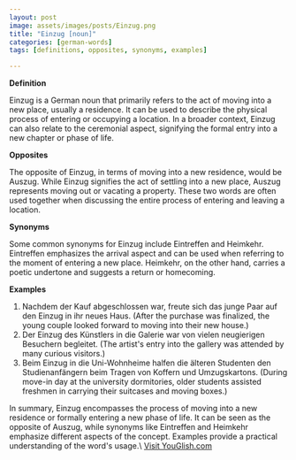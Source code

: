 ```yaml
---
layout: post
image: assets/images/posts/Einzug.png
title: "Einzug [noun]"
categories: [german-words]
tags: [definitions, opposites, synonyms, examples]

---
```


**Definition**

Einzug is a German noun that primarily refers to the act of moving into a new place, usually a residence. It can be used to describe the physical process of entering or occupying a location. In a broader context, Einzug can also relate to the ceremonial aspect, signifying the formal entry into a new chapter or phase of life.

**Opposites**

The opposite of Einzug, in terms of moving into a new residence, would be Auszug. While Einzug signifies the act of settling into a new place, Auszug represents moving out or vacating a property. These two words are often used together when discussing the entire process of entering and leaving a location.

**Synonyms**

Some common synonyms for Einzug include Eintreffen and Heimkehr. Eintreffen emphasizes the arrival aspect and can be used when referring to the moment of entering a new place. Heimkehr, on the other hand, carries a poetic undertone and suggests a return or homecoming.

**Examples**

1. Nachdem der Kauf abgeschlossen war, freute sich das junge Paar auf den Einzug in ihr neues Haus. (After the purchase was finalized, the young couple looked forward to moving into their new house.)
2. Der Einzug des Künstlers in die Galerie war von vielen neugierigen Besuchern begleitet. (The artist's entry into the gallery was attended by many curious visitors.)
3. Beim Einzug in die Uni-Wohnheime halfen die älteren Studenten den Studienanfängern beim Tragen von Koffern und Umzugskartons. (During move-in day at the university dormitories, older students assisted freshmen in carrying their suitcases and moving boxes.)

In summary, Einzug encompasses the process of moving into a new residence or formally entering a new phase of life. It can be seen as the opposite of Auszug, while synonyms like Eintreffen and Heimkehr emphasize different aspects of the concept. Examples provide a practical understanding of the word's usage.\ <a id="yg-widget-0" class="youglish-widget" data-query="Einzug" data-lang="german" data-components="8412" data-auto-start="0" data-bkg-color="theme_light" data-title="How%20to%20pronounce%20Einzug%20in%20German"  rel="nofollow" href="https://youglish.com">Visit YouGlish.com</a><script async src="https://youglish.com/public/emb/widget.js" charset="utf-8"></script>